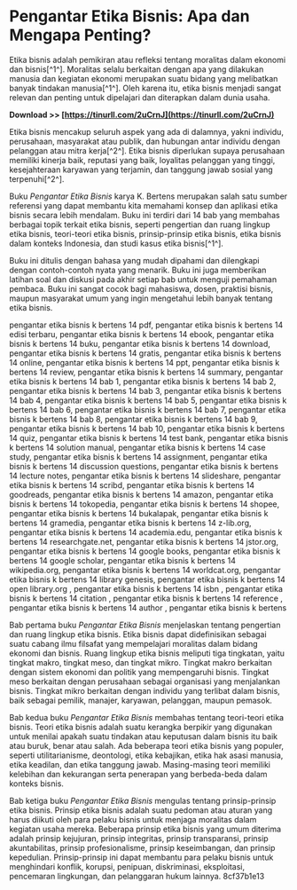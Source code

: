 # Pengantar Etika Bisnis: Apa dan Mengapa Penting?
 
Etika bisnis adalah pemikiran atau refleksi tentang moralitas dalam ekonomi dan bisnis[^1^]. Moralitas selalu berkaitan dengan apa yang dilakukan manusia dan kegiatan ekonomi merupakan suatu bidang yang melibatkan banyak tindakan manusia[^1^]. Oleh karena itu, etika bisnis menjadi sangat relevan dan penting untuk dipelajari dan diterapkan dalam dunia usaha.
 
**Download >> [https://tinurll.com/2uCrnJ](https://tinurll.com/2uCrnJ)**


 
Etika bisnis mencakup seluruh aspek yang ada di dalamnya, yakni individu, perusahaan, masyarakat atau publik, dan hubungan antar individu dengan pelanggan atau mitra kerja[^2^]. Etika bisnis diperlukan supaya perusahaan memiliki kinerja baik, reputasi yang baik, loyalitas pelanggan yang tinggi, kesejahteraan karyawan yang terjamin, dan tanggung jawab sosial yang terpenuhi[^2^].
 
Buku *Pengantar Etika Bisnis* karya K. Bertens merupakan salah satu sumber referensi yang dapat membantu kita memahami konsep dan aplikasi etika bisnis secara lebih mendalam. Buku ini terdiri dari 14 bab yang membahas berbagai topik terkait etika bisnis, seperti pengertian dan ruang lingkup etika bisnis, teori-teori etika bisnis, prinsip-prinsip etika bisnis, etika bisnis dalam konteks Indonesia, dan studi kasus etika bisnis[^1^].
 
Buku ini ditulis dengan bahasa yang mudah dipahami dan dilengkapi dengan contoh-contoh nyata yang menarik. Buku ini juga memberikan latihan soal dan diskusi pada akhir setiap bab untuk menguji pemahaman pembaca. Buku ini sangat cocok bagi mahasiswa, dosen, praktisi bisnis, maupun masyarakat umum yang ingin mengetahui lebih banyak tentang etika bisnis.
 
pengantar etika bisnis k bertens 14 pdf,  pengantar etika bisnis k bertens 14 edisi terbaru,  pengantar etika bisnis k bertens 14 ebook,  pengantar etika bisnis k bertens 14 buku,  pengantar etika bisnis k bertens 14 download,  pengantar etika bisnis k bertens 14 gratis,  pengantar etika bisnis k bertens 14 online,  pengantar etika bisnis k bertens 14 ppt,  pengantar etika bisnis k bertens 14 review,  pengantar etika bisnis k bertens 14 summary,  pengantar etika bisnis k bertens 14 bab 1,  pengantar etika bisnis k bertens 14 bab 2,  pengantar etika bisnis k bertens 14 bab 3,  pengantar etika bisnis k bertens 14 bab 4,  pengantar etika bisnis k bertens 14 bab 5,  pengantar etika bisnis k bertens 14 bab 6,  pengantar etika bisnis k bertens 14 bab 7,  pengantar etika bisnis k bertens 14 bab 8,  pengantar etika bisnis k bertens 14 bab 9,  pengantar etika bisnis k bertens 14 bab 10,  pengantar etika bisnis k bertens 14 quiz,  pengantar etika bisnis k bertens 14 test bank,  pengantar etika bisnis k bertens 14 solution manual,  pengantar etika bisnis k bertens 14 case study,  pengantar etika bisnis k bertens 14 assignment,  pengantar etika bisnis k bertens 14 discussion questions,  pengantar etika bisnis k bertens 14 lecture notes,  pengantar etika bisnis k bertens 14 slideshare,  pengantar etika bisnis k bertens 14 scribd,  pengantar etika bisnis k bertens 14 goodreads,  pengantar etika bisnis k bertens 14 amazon,  pengantar etika bisnis k bertens 14 tokopedia,  pengantar etika bisnis k bertens 14 shopee,  pengantar etika bisnis k bertens 14 bukalapak,  pengantar etika bisnis k bertens 14 gramedia,  pengantar etika bisnis k bertens 14 z-lib.org,  pengantar etika bisnis k bertens 14 academia.edu,  pengantar etika bisnis k bertens 14 researchgate.net,  pengantar etika bisnis k bertens 14 jstor.org,  pengantar etika bisnis k bertens 14 google books,  pengantar etika bisnis k bertens 14 google scholar,  pengantar etika bisnis k bertens 14 wikipedia.org,  pengantar etika bisnis k bertens 14 worldcat.org,  pengantar etika bisnis k bertens 14 library genesis,  pengantar etika bisnis k bertens 14 open library.org ,  pengantar etika bisnis k bertens 14 isbn ,  pengantar etika bisnis k bertens 14 citation ,  pengantar etika bisnis k bertens 14 reference ,  pengantar etika bisnis k bertens 14 author ,  pengantar etika bisnis k bertens

Bab pertama buku *Pengantar Etika Bisnis* menjelaskan tentang pengertian dan ruang lingkup etika bisnis. Etika bisnis dapat didefinisikan sebagai suatu cabang ilmu filsafat yang mempelajari moralitas dalam bidang ekonomi dan bisnis. Ruang lingkup etika bisnis meliputi tiga tingkatan, yaitu tingkat makro, tingkat meso, dan tingkat mikro. Tingkat makro berkaitan dengan sistem ekonomi dan politik yang mempengaruhi bisnis. Tingkat meso berkaitan dengan perusahaan sebagai organisasi yang menjalankan bisnis. Tingkat mikro berkaitan dengan individu yang terlibat dalam bisnis, baik sebagai pemilik, manajer, karyawan, pelanggan, maupun pemasok.
 
Bab kedua buku *Pengantar Etika Bisnis* membahas tentang teori-teori etika bisnis. Teori etika bisnis adalah suatu kerangka berpikir yang digunakan untuk menilai apakah suatu tindakan atau keputusan dalam bisnis itu baik atau buruk, benar atau salah. Ada beberapa teori etika bisnis yang populer, seperti utilitarianisme, deontologi, etika kebajikan, etika hak asasi manusia, etika keadilan, dan etika tanggung jawab. Masing-masing teori memiliki kelebihan dan kekurangan serta penerapan yang berbeda-beda dalam konteks bisnis.
 
Bab ketiga buku *Pengantar Etika Bisnis* mengulas tentang prinsip-prinsip etika bisnis. Prinsip etika bisnis adalah suatu pedoman atau aturan yang harus diikuti oleh para pelaku bisnis untuk menjaga moralitas dalam kegiatan usaha mereka. Beberapa prinsip etika bisnis yang umum diterima adalah prinsip kejujuran, prinsip integritas, prinsip transparansi, prinsip akuntabilitas, prinsip profesionalisme, prinsip keseimbangan, dan prinsip kepedulian. Prinsip-prinsip ini dapat membantu para pelaku bisnis untuk menghindari konflik, korupsi, penipuan, diskriminasi, eksploitasi, pencemaran lingkungan, dan pelanggaran hukum lainnya.
 8cf37b1e13
 
